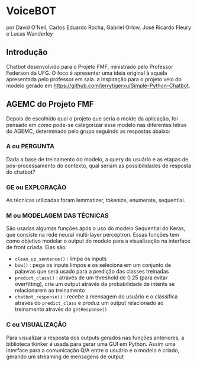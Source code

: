 # VoiceBOT
por David O'Neil, Carlos Eduardo Rocha, Gabriel Orlow, José Ricardo Fleury e Lucas Wanderley

## Introdução
Chatbot desenvolvido para o Projeto FMF, ministrado pelo Professor Federson da UFG. O foco é apresentar uma ideia original à aquela apresentada pelo professor em sala. a inspiração para o projeto veio do modelo gerado em https://github.com/jerrytigerxu/Simple-Python-Chatbot.

## AGEMC do Projeto FMF
Depois de escolhido qual o projeto que seria o molde da aplicação, foi pensado em como pode-se categorizar esse modelo nas diferentes letras do AGEMC, determinado pelo grupo seguindo as respostas abaixo:

### A ou PERGUNTA
Dada a base de treinamento do modelo, a query do usuário e as etapas de pós-processamento do contexto, qual seriam as possibilidades de resposta do chatbot?

### GE ou EXPLORAÇÃO
As técnicas utilizadas foram lemmatizer, tokenize, enumerate, sequential.

### M ou MODELAGEM DAS TÉCNICAS
São usadas algumas funções após o uso do modelo Sequential do Keras, que consiste na rede neural multi-layer perceptron. Essas funções tem como objetivo modelar o output do modelo para a visualização na interface de front criada. Elas são: 
 - `clean_up_sentence()` : limpa os inputs
 - `bow()` :  pega os inputs limpos e os seleciona em um conjunto de palavras que será usado para a predição das classes treinadas
 - `predict_class()` : através de um threshold de 0,25 (para evitar overfitting), cria um output através da probabilidade de intents se relacionarem ao treinamento
 - `chatbot_response()` : recebe a mensagem do usuário e o classifica através do `predict_class` e produz um output relacionado ao treinamento através do `getResponse()`

### C ou VISUALIZAÇÃO
Para visualizar a resposta dos outputs gerados nas funções anteriores, a biblioteca tkinker é usada para gerar uma GUI em Python. Assim uma interface para a comunicação Q/A entre o usuário e o modelo é criado, gerando um streaming de mensagens de output
